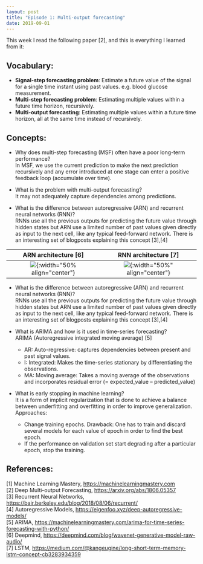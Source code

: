 ```yaml
---
layout: post
title: "Episode 1: Multi-output forecasting"
date: 2019-09-01
---
```


This week I read the following paper [2], and this is everything I learned from it:  

## Vocabulary:  

+ **Signal-step forecasting problem**: Estimate a future value of the signal for a single time instant using past values. e.g. blood glucose measurement.  
+ **Multi-step forecasting problem**: Estimating multiple values within a future time horizon, recursively.  
+ **Multi-output forecasting**: Estimating multiple values within a future time horizon, all at the same time instead of   recursively.  

## Concepts:  
+ Why does multi-step forecasting (MSF) often have a poor long-term performance?  
In MSF, we use the current prediction to make the next prediction recursively and any error introduced at one stage can enter a positive feedback loop (accumulate over time).
  
+ What is the problem with multi-output forecasting?  
It may not adequately capture dependencies among predictions.
  
+ What is the difference between autoregressive (ARN) and recurrent neural networks (RNN)?   
RNNs use all the previous outputs for predicting the future value through hidden states but ARN use a limited number of past values given directly as input to the next cell, like any typical feed-forward network. There is an interesting set of blogposts explaining this concept [3],[4]

ARN architecture [6]       |  RNN architecture [7]
:-------------------------:|:-------------------------:
![](https://storage.googleapis.com/deepmind-live-cms/documents/BlogPost-Fig2-Anim-160908-r01.gif){:width="50% align="center"} |  ![](https://miro.medium.com/max/1722/1*SAuwuiKBhzR4tBhr54mYkA.png){:width="50%" align="center"}

+ What is the difference between autoregressive (ARN) and recurrent neural networks (RNN)?   
RNNs use all the previous outputs for predicting the future value through hidden states but ARN use a limited number of past values given directly as input to the next cell, like any typical feed-forward network. There is an interesting set of blogposts explaining this concept [3],[4]

+ What is ARIMA and how is it used in time-series forecasting?  
ARIMA (Autoregressive integrated moving average) [5] 
    * AR:  Auto-regressive: captures dependencies between present and past signal values.
    * I: Integrated: Makes the time-series stationary by differentiating the observations. 
    * MA: Moving average: Takes a moving average of the observations and incorporates residual error (= expected_value –    predicted_value)
    
 + What is early stopping in machine learning?  
 It is a form of implicit regularization that is done to achieve a balance between underfitting and overfitting in order to improve generalization. Approaches:
    - Change training epochs. Drawback: One has to train and discard several models for each value of epoch in order to find the best epoch.
    - If the performance on validation set start degrading after a particular epoch, stop the training.  
  
  
## References:
[1] Machine Learning Mastery, <https://machinelearningmastery.com>  
[2] Deep Multi-output Forecasting, <https://arxiv.org/abs/1806.05357>    
[3] Recurrent Neural Networks, <https://bair.berkeley.edu/blog/2018/08/06/recurrent/>  
[4] Autoregressive Models, <https://eigenfoo.xyz/deep-autoregressive-models/>  
[5] ARIMA, <https://machinelearningmastery.com/arima-for-time-series-forecasting-with-python/>   
[6] Deepmind, <https://deepmind.com/blog/wavenet-generative-model-raw-audio/>  
[7] LSTM, <https://medium.com/@kangeugine/long-short-term-memory-lstm-concept-cb3283934359>  
 






